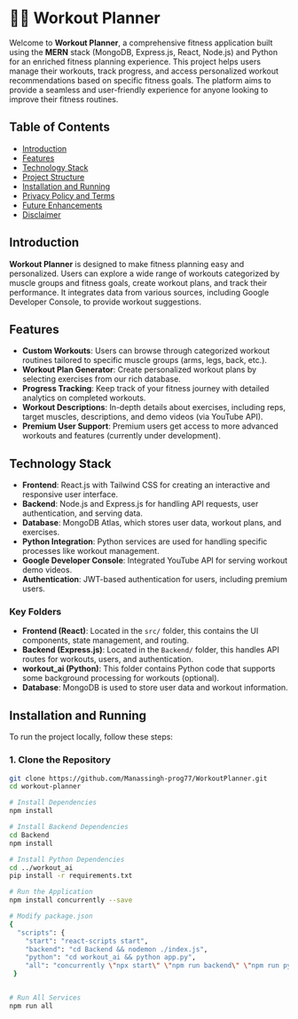 # 🏋️‍♂️ Workout Planner

Welcome to **Workout Planner**, a comprehensive fitness application built using the **MERN** stack (MongoDB, Express.js, React, Node.js) and Python for an enriched fitness planning experience. This project helps users manage their workouts, track progress, and access personalized workout recommendations based on specific fitness goals. The platform aims to provide a seamless and user-friendly experience for anyone looking to improve their fitness routines.

## Table of Contents

- [Introduction](#introduction)
- [Features](#features)
- [Technology Stack](#technology-stack)
- [Project Structure](#project-structure)
- [Installation and Running](#installation-and-running)
- [Privacy Policy and Terms](#privacy-policy-and-terms)
- [Future Enhancements](#future-enhancements)
- [Disclaimer](#disclaimer)

## Introduction

**Workout Planner** is designed to make fitness planning easy and personalized. Users can explore a wide range of workouts categorized by muscle groups and fitness goals, create workout plans, and track their performance. It integrates data from various sources, including Google Developer Console, to provide workout suggestions.

## Features

- **Custom Workouts**: Users can browse through categorized workout routines tailored to specific muscle groups (arms, legs, back, etc.).
- **Workout Plan Generator**: Create personalized workout plans by selecting exercises from our rich database.
- **Progress Tracking**: Keep track of your fitness journey with detailed analytics on completed workouts.
- **Workout Descriptions**: In-depth details about exercises, including reps, target muscles, descriptions, and demo videos (via YouTube API).
- **Premium User Support**: Premium users get access to more advanced workouts and features (currently under development).

## Technology Stack

- **Frontend**: React.js with Tailwind CSS for creating an interactive and responsive user interface.
- **Backend**: Node.js and Express.js for handling API requests, user authentication, and serving data.
- **Database**: MongoDB Atlas, which stores user data, workout plans, and exercises.
- **Python Integration**: Python services are used for handling specific processes like workout management.
- **Google Developer Console**: Integrated YouTube API for serving workout demo videos.
- **Authentication**: JWT-based authentication for users, including premium users.


### Key Folders

- **Frontend (React)**: Located in the `src/` folder, this contains the UI components, state management, and routing.
- **Backend (Express.js)**: Located in the `Backend/` folder, this handles API routes for workouts, users, and authentication.
- **workout_ai (Python)**: This folder contains Python code that supports some background processing for workouts (optional).
- **Database**: MongoDB is used to store user data and workout information.

## Installation and Running

To run the project locally, follow these steps:

### 1. Clone the Repository

```bash
git clone https://github.com/Manassingh-prog77/WorkoutPlanner.git
cd workout-planner

# Install Dependencies
npm install

# Install Backend Dependencies
cd Backend
npm install

# Install Python Dependencies
cd ../workout_ai
pip install -r requirements.txt

# Run the Application
npm install concurrently --save

# Modify package.json
{
  "scripts": {
    "start": "react-scripts start",
    "backend": "cd Backend && nodemon ./index.js",
    "python": "cd workout_ai && python app.py",
    "all": "concurrently \"npx start\" \"npm run backend\" \"npm run python\"",}
 }


# Run All Services
npm run all


